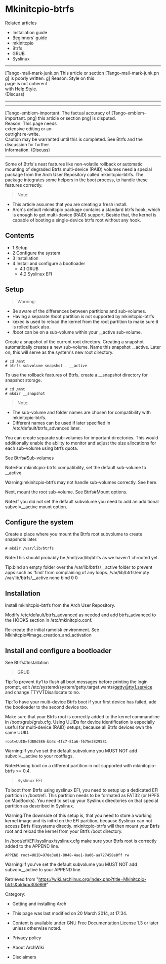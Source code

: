 Mkinitcpio-btrfs
================

Related articles

-   Installation guide
-   Beginners' guide
-   mkinitcpio
-   Btrfs
-   GRUB
-   Syslinux

  ------------------------ ------------------------ ------------------------
  [Tango-mail-mark-junk.pn This article or section  [Tango-mail-mark-junk.pn
  g]                       is poorly written.       g]
                           Reason: Style on this    
                           page is not coherent     
                           with Help:Style.         
                           (Discuss)                
  ------------------------ ------------------------ ------------------------

  ------------------------ ------------------------ ------------------------
  [Tango-emblem-important. The factual accuracy of  [Tango-emblem-important.
  png]                     this article or section  png]
                           is disputed.             
                           Reason: This page needs  
                           extensive editing or an  
                           outright re-write.       
                           Caution may be warranted 
                           until this is completed. 
                           See Btrfs and the        
                           discussion for further   
                           information. (Discuss)   
  ------------------------ ------------------------ ------------------------

Some of Btrfs's neat features like non-volatile rollback or automatic
mounting of degraded Btrfs multi-device (RAID) volumes need a special
package from the Arch User Repository called mkinitcpio-btrfs. The
package integrates some helpers in the boot process, to handle these
features correctly.

> Note:

-   This article assumes that you are creating a fresh install.
-   Arch's default mkinitcpio package contains a standard btrfs hook,
    which is enough to get multi-device (RAID) support. Beside that, the
    kernel is capable of booting a single-device btrfs root without any
    hook.

Contents
--------

-   1 Setup
-   2 Configure the system
-   3 Installation
-   4 Install and configure a bootloader
    -   4.1 GRUB
    -   4.2 Syslinux EFI

Setup
-----

> Warning:

-   Be aware of the differences between partitions and sub-volumes.
-   Having a separate /boot partition is not supported by
    mkinitcpio-btrfs
-   kexec is used to reload the kernel from the root partition to make
    sure it is rolled back also.
-   /boot can be on a sub-volume within your __active sub-volume.

  
 Create a snapshot of the current root directory. Creating a snapshot
automatically creates a new sub-volume. Name this snapshot __active.
Later on, this will serve as the system's new root directory.

    # cd /mnt
    # btrfs subvolume snapshot . __active

To use the rollback features of Btrfs, create a __snapshot directory for
snapshot storage.

    # cd /mnt
    # mkdir __snapshot

> Note:

-   The sub-volume and folder names are chosen for compatibility with
    mkinitcpio-btrfs.
-   Different names can be used if later specified in
    /etc/default/btrfs_advanced later.

You can create separate sub-volumes for important directories. This
would additionally enable the ability to monitor and adjust the size
allocations for each sub-volume using btrfs quota.

See Btrfs#Sub-volumes

Note:For mkinitcpio-btrfs compatibility, set the default sub-volume to
__active.

Warning:mkinitcpio-btrfs may not handle sub-volumes correctly. See here.

  
 Next, mount the root sub-volume. See Btrfs#Mount options.

Note:If you did not set the default subvolume you need to add an
additional subvol=__active mount option.

Configure the system
--------------------

Create a place where you mount the Btrfs root subvolume to create
snapshots later.

    # mkdir /var/lib/btrfs

Note:This should probably be /mnt/var/lib/btrfs as we haven't chrooted
yet.

Tip:bind an empty folder over the /var/lib/btrfs/__active folder to
prevent apps such as 'find' from complaining of any loops.
/var/lib/btrfs/empty  /var/lib/btrfs/__active  none  bind  0  0

Installation
------------

Install mkinitcpio-btrfs from the Arch User Repository.

Modify /etc/default/btrfs_advanced as needed and add btrfs_advanced to
the HOOKS section in /etc/mkinitcpio.conf.

Re-create the initial ramdisk environment. See
Mkinitcpio#Image_creation_and_activation

Install and configure a bootloader
----------------------------------

See Btrfs#Installation

> GRUB

Tip:To prevent tty1 to flush all boot messages before printing the login
prompt, edit /etc/systemd/system/getty.target.wants/getty@tty1.service
and change TTYVTDisallocate to no.

Tip:To have your multi-device Btrfs boot if your first device has
failed, add the bootloader to the second device too.

Make sure that your Btrfs root is correctly added to the kernel
commandline in /boot/grub/grub.cfg. Using UUIDs for device
identification is especially useful for multi-device (RAID) setups,
because all Btrfs devices own the same UUID.

    root=UUID=fd88d586-bb4c-4fc7-81a6-f675e2829581

Warning:If you've set the default subvolume you MUST NOT add
subvol=__active to your rootflags.

Note:Having boot on a different partition in not supported with
mkinitcpio-btrfs >= 0.4.

> Syslinux EFI

To boot from Btrfs using syslinux EFI, you need to setup up a dedicated
EFI partition in /boot/efi. This partition needs to be formated as FAT32
(or HPFS on MacBooks). You need to set up your Syslinux directories on
that special partition as described in Syslinux.

Warning:The downside of this setup is, that you need to store a working
kernel image and its initrd on the EFI partition, because Syslinux can
not access Btrfs filesystems directly. mkinitcpio-btrfs will then mount
your Btrfs root and reload the kernel from your Btrfs /boot directory.

In /boot/efi/EFI/syslinux/syslinux.cfg make sure your Btrfs root is
correctly added to the APPEND line.

    APPEND root=UUID=978e3e81-8048-4ae1-8a06-aa727458e8ff rw

Warning:If you've set the default subvolume you MUST NOT add
subvol=__active to your APPEND line.

Retrieved from
"https://wiki.archlinux.org/index.php?title=Mkinitcpio-btrfs&oldid=305999"

Category:

-   Getting and installing Arch

-   This page was last modified on 20 March 2014, at 17:34.
-   Content is available under GNU Free Documentation License 1.3 or
    later unless otherwise noted.
-   Privacy policy
-   About ArchWiki
-   Disclaimers
